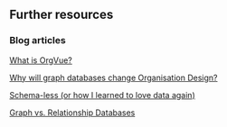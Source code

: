 ## Further resources

### Blog articles

[What is OrgVue?](http://blog.orgvue.com/what-is-orgvue/)

[Why will graph databases change Organisation Design?](http://blog.orgvue.com/graph-databases-will-change-organisation-design-part-5-6/)

[Schema-less (or how I learned to love data again)](http://blog.orgvue.com/schema-less-or-how-i-learned-to-love-data-again/)

[Graph vs. Relationship Databases](
http://blog.orgvue.com/graph-vs-relationship-databases/)




